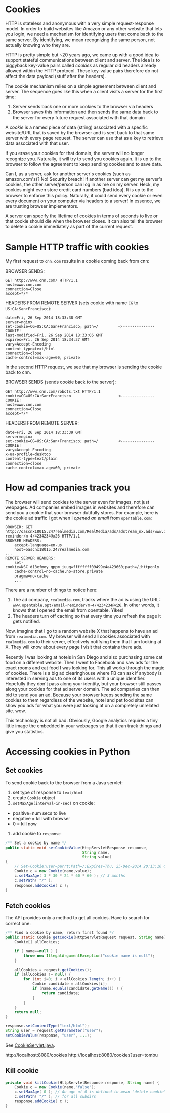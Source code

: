 Cookies
====

HTTP is stateless and anonymous with a very simple request-response model.  In order to build websites like Amazon or any other website that lets you login, we need a mechanism for identifying users that come back to the same server. By identifying, we mean recognizing the same person, not actually knowing who they are.

HTTP is pretty simple but ~20 years ago, we came up with a good idea to support stateful communications between client and server. The idea is to piggyback key-value pairs called *cookies* as regular old headers already allowed within the HTTP protocol. These key-value pairs therefore do not affect the data payload (stuff after the headers).

The cookie mechanism relies on a simple agreement between client and server. The sequence goes like this when a client visits a server for the first time:

1. Server sends back one or more cookies to the browser via headers
2. Browser saves this information and then sends the same data back to the server for every future request associated with that domain

A *cookie* is a named piece of data (string) associated with a specific website/URL that is saved by the browser and is sent back to that same server with every page request. The server can use that as a key to retrieve data associated with that user.

If you erase your cookies for that domain, the server will no longer recognize you. Naturally, it will try to send you cookies again. It is up to the browser to follow the agreement to keep sending cookies and to save data.

Can I, as a server, ask for another server's cookies (such as amazon.com's)? No! Security breach! If another server can get my server's cookies, the other server/person can log in as me on my server. Heck, my cookies might even store credit card numbers (bad idea). It is up to the browser to enforce this policy. Naturally, it could send every cookie or even every document on your computer via headers to a server! In essence, we are trusting browser implementors.

A server can specify the lifetime of cookies in terms of seconds to live or that cookie should die when the browser closes. It can also tell the browser to delete a cookie immediately as part of the current request.

# Sample HTTP traffic with cookies

My first request to `cnn.com` results in a cookie coming back from cnn:

BROWSER SENDS:

```
GET http://www.cnn.com/ HTTP/1.1
host=www.cnn.com
connection=Close
accept=*/*

```

HEADERS FROM REMOTE SERVER (sets cookie with name `CG` to `US:CA:San+Francisco`):

```
date=Fri, 26 Sep 2014 18:33:38 GMT
server=nginx
set-cookie=CG=US:CA:San+Francisco; path=/         <--------------- COOKIE!
last-modified=Fri, 26 Sep 2014 18:33:06 GMT
expires=Fri, 26 Sep 2014 18:34:37 GMT
vary=Accept-Encoding
content-type=text/html
connection=close
cache-control=max-age=60, private
```

In the second HTTP request, we see that my browser is sending the cookie back to cnn.

BROWSER SENDS (sends cookie back to the server):

```
GET http://www.cnn.com/robots.txt HTTP/1.1
cookie=CG=US:CA:San+Francisco                     <--------------- COOKIE!
host=www.cnn.com
connection=Close
accept=*/*

```

HEADERS FROM REMOTE SERVER:

```
date=Fri, 26 Sep 2014 18:33:39 GMT
server=nginx
set-cookie=CG=US:CA:San+Francisco; path=/         <--------------- COOKIE!
vary=Accept-Encoding
x-ua-profile=desktop
content-type=text/plain
connection=close
cache-control=max-age=60, private
```

# How ad companies track you

The browser will send cookies to the server even for images, not just webpages. Ad companies embed images in websites and therefore can send you a cookie that your browser dutifully stores. For example, here is the cookie ad traffic I got when I *opened an email* from `opentable.com`:

```
BROWSER: GET http://oascnx18015.247realmedia.com/RealMedia/ads/adstream_nx.ads/www.opentable.opt/email-reminder/m-4/4234234@x26 HTTP/1.1
BROWSER HEADERS:
	accept-language=en-us
	host=oascnx18015.247realmedia.com
...
REMOTE SERVER HEADERS:
	set-cookie=NSC_d18efmoy_qppm_iuuq=ffffffff09499e4a423660;path=/;httponly
	cache-control=no-cache,no-store,private
	pragma=no-cache
	...
```

There are a number of things to notice here:

1. The ad company, `realmedia.com`, tracks where the ad is using the URL: `www.opentable.opt/email-reminder/m-4/4234234@x26`. In other words, it knows that I opened the email from opentable. Yikes!
2. The headers turn off caching so that every time you refresh the page it gets notified.

Now, imagine that I go to a random website X that happens to have an ad from `realmedia.com`. My browser will send all cookies associated with `realmedia.com` to their server, effectively notifying them that I am looking at X. They will know about every page I visit that contains there ads.

Recently I was looking at hotels in San Diego and also purchasing some cat food on a different website. Then I went to Facebook and saw ads for the exact rooms and cat food I was looking for. This all works through the magic of cookies. There is a big ad clearinghouse where FB can ask if anybody is interested in serving ads to one of its users with a unique identifier. Hopefully they don't pass along your identity, but your browser still passes along your cookies for that ad server domain. The ad companies can then bid to send you an ad. Because your browser keeps sending the same cookies to them regardless of the website, hotel and pet food sites can show you ads for what you were just looking at on a completely unrelated site. wow.

This technology is not all bad. Obviously, Google analytics requires a tiny little image the embedded in your webpages so that it can track things and give you statistics.

# Accessing cookies in Python

## Set cookies

To send cookie back to the browser from a Java servlet:

1. set type of response to `text/html`
1. create `Cookie` object
1. `setMaxAge(interval-in-sec)` on cookie:
  * positive=num secs to live
  * negative = kill with browser
  * 0 = kill now
1. add cookie to `response`

```java
/** Set a cookie by name */
public static void setCookieValue(HttpServletResponse response,
								  String name,
								  String value)
{
	// Set-Cookie:user=parrt;Path=/;Expires=Thu, 25-Dec-2014 20:13:16 GMT
	Cookie c = new Cookie(name,value);
	c.setMaxAge( 3 * 30 * 24 * 60 * 60 ); // 3 months
	c.setPath( "/" );
	response.addCookie( c );
}
```

## Fetch cookies

The API provides only a method to get all cookies.  Have to search for
correct one:

```java
/** Find a cookie by name; return first found */
public static Cookie getCookie(HttpServletRequest request, String name) {
    Cookie[] allCookies;

    if ( name==null ) {
        throw new IllegalArgumentException("cookie name is null");
    }

    allCookies = request.getCookies();
    if (allCookies != null) {
        for (int i=0; i < allCookies.length; i++) {
            Cookie candidate = allCookies[i];
            if (name.equals(candidate.getName()) ) {
                return candidate;
            }
        }
    }
    return null;
}
```


```java
response.setContentType("text/html");
String user = request.getParameter("user");
setCookieValue(response, "user", ...);
```

See [CookieServlet.java](https://raw.githubusercontent.com/parrt/cs601/master/lectures/code/cookies/CookieServlet.java).

http://localhost:8080/cookies
http://localhost:8080/cookies?user=tombu

## Kill cookie

```java
private void killCookie(HttpServletResponse response, String name) {
    Cookie c = new Cookie(name,"false");
    c.setMaxAge( 0 ); // An age of 0 is defined to mean "delete cookie"
    c.setPath( "/" ); // for all subdirs
    response.addCookie( c );
}
```

